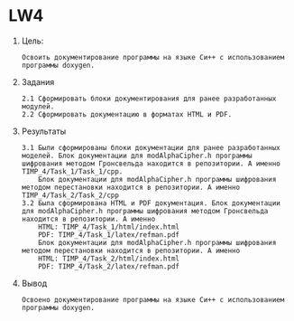 # LW4

   1. Цель: 
    
          Освоить документирование программы на языке Си++ с использованием программы doxygen.
          
   2. Задания
       
          2.1 Сформировать блоки документирования для ранее разработанных модулей.
          2.2 Сформировать документацию в форматах HTML и PDF.
       
   3. Результаты 
    
          3.1 Были сформированы блоки документации для ранее разработанных моделей. Блок документации для modAlphaCipher.h программы шифрования методом Гронсвельда находится в репозитории. А именно TIMP_4/Task_1/Task_1/cpp.
              Блок документации для modAlphaCipher.h программы шифрования методом перестановки находится в репозитории. А именно TIMP_4/Task_2/Task_2/cpp
          3.2 Была сформирована HTML и PDF документация. Блок документации для modAlphaCipher.h программы шифрования методом Гронсвельда находится в репозитории. А именно
              HTML: TIMP_4/Task_1/html/index.html
              PDF: TIMP_4/Task_1/latex/refman.pdf
              Блок документации для modAlphaCipher.h программы шифрования методом перестановки находится в репозитории. А именно
              HTML: TIMP_4/Task_2/html/index.html
              PDF: TIMP_4/Task_2/latex/refman.pdf

     
   4. Вывод
    
          Освоено документирование программы на языке Си++ с использованием программы doxygen.
